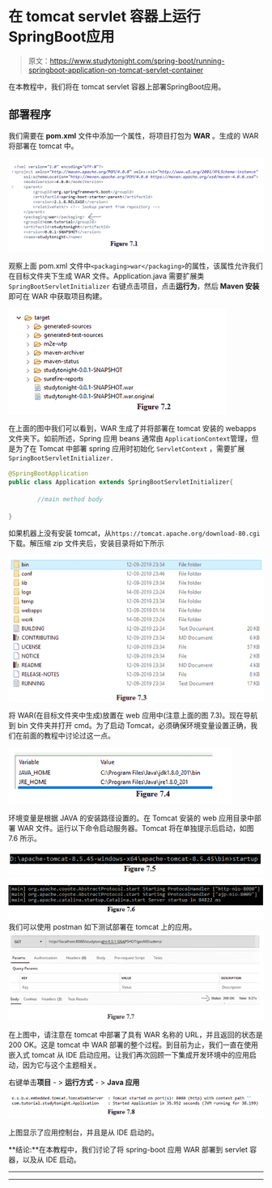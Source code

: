 # 在 tomcat servlet 容器上运行SpringBoot应用

> 原文：<https://www.studytonight.com/spring-boot/running-springboot-application-on-tomcat-servlet-container>

在本教程中，我们将在 tomcat servlet 容器上部署SpringBoot应用。

## 部署程序

我们需要在 **pom.xml** 文件中添加一个属性，将项目打包为 **WAR** 。生成的 WAR 将部署在 tomcat 中。

![](img/335893a0bb5c94484656ebc006107aa0.png)

观察上面 pom.xml 文件中`<packaging>war</packaging>`的属性，该属性允许我们在目标文件夹下生成 WAR 文件。Application.java 需要扩展类`SpringBootServletInitializer`
右键点击项目，点击**运行为**，然后 **Maven 安装**即可在 WAR 中获取项目构建。

![](img/85f209826ecac8d0a369262e2f797711.png)

在上面的图中我们可以看到，WAR 生成了并将部署在 tomcat 安装的 webapps 文件夹下。如前所述，Spring 应用 beans 通常由 `ApplicationContext`管理，但是为了在 Tomcat 中部署 spring 应用时初始化 `ServletContext` ，需要扩展`SpringBootServletInitializer.`

```java
@SpringBootApplication
public class Application extends SpringBootServletInitializer{

        //main method body

}
```

如果机器上没有安装 tomcat，从`https://tomcat.apache.org/download-80.cgi`下载。解压缩 zip 文件夹后，安装目录将如下所示

![](img/f980432083b09df0a38c949f4f58520e.png)

将 WAR(在目标文件夹中生成)放置在 web 应用中(注意上面的图 7.3)。现在导航到 bin 文件夹并打开 cmd。为了启动 Tomcat，必须确保环境变量设置正确，我们在前面的教程中讨论过这一点。

![](img/50e1f62a31cc0a5244991d61a68d21df.png)

环境变量是根据 JAVA 的安装路径设置的。在 Tomcat 安装的 web 应用目录中部署 WAR 文件。运行以下命令启动服务器。Tomcat 将在单独提示后启动，如图 7.6 所示。

![](img/6a1dfd0a495fc523457b59cb1ab1f20b.png)
![](img/ef882180ff3e3441102d42174785a101.png)
我们可以使用 postman 如下测试部署在 tomcat 上的应用。
![](img/a73f20478249766ab22d87251c871c62.png)

在上图中，请注意在 tomcat 中部署了具有 WAR 名称的 URL，并且返回的状态是 200 OK。这是 tomcat 中 WAR 部署的整个过程。到目前为止，我们一直在使用嵌入式 tomcat 从 IDE 启动应用。让我们再次回顾一下集成开发环境中的应用启动，因为它与这个主题相关。

右键单击**项目** - > **运行方式** - > **Java 应用**

![](img/389908cd2a6c97ff0b2be79aa019a3a2.png)

上图显示了应用控制台，并且是从 IDE 启动的。

**结论:**在本教程中，我们讨论了将 spring-boot 应用 WAR 部署到 servlet 容器，以及从 IDE 启动。

* * *

* * *